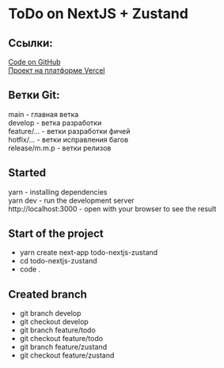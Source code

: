 # ToDo on NextJS + Zustand

## Ссылки:

[Code on GitHub](https://...)    
[Проект на платформе Vercel](https://...)

## Ветки Git:

main - главная ветка    
develop - ветка разработки    
feature/... - ветки разработки фичей    
hotfix/... - ветки исправления багов    
release/m.m.p - ветки релизов    

## Started

yarn                  - installing dependencies    
yarn dev              - run the development server    
http://localhost:3000 - open with your browser to see the result    

## Start of the project

- yarn create next-app todo-nextjs-zustand
- cd todo-nextjs-zustand
- code .

## Created branch

- git branch develop
- git checkout develop
- git branch feature/todo
- git checkout feature/todo
- git branch feature/zustand
- git checkout feature/zustand